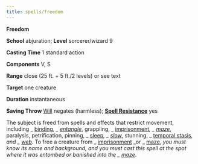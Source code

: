 ```yaml
---
title: spells/freedom
---
```

 **Freedom**

**School** abjuration; **Level** sorcerer/wizard 9

**Casting Time** 1 standard action

**Components** V, S

**Range** close (25 ft. + 5 ft./2 levels) or see text

**Target** one creature

**Duration** instantaneous

**Saving Throw** [Will](../combat.md#_will) negates (harmless); **[Spell Resistance](../glossary.md#_spell-resistance)** yes

The subject is freed from spells and effects that restrict movement, including _ [binding](binding.md#_binding)_, _ [entangle](entangle.md#_entangle)_, grappling, _ [imprisonment](imprisonment.md#_imprisonment)_, _ [maze](maze.md#_maze)_, paralysis, petrification, pinning, _ [sleep](sleep.md#_sleep)_, _ [slow](slow.md#_slow)_, stunning, _ [temporal stasis](temporalStasis.md#_temporal-stasis)_, and _ [web](web.md#_web)_. To free a creature from _ [imprisonment](imprisonment.md#_imprisonment) _or _ [maze](maze.md#_maze), _you must know its name and background, and you must cast this spell at the spot where it was entombed or banished into the _ [maze](maze.md#_maze)_.

